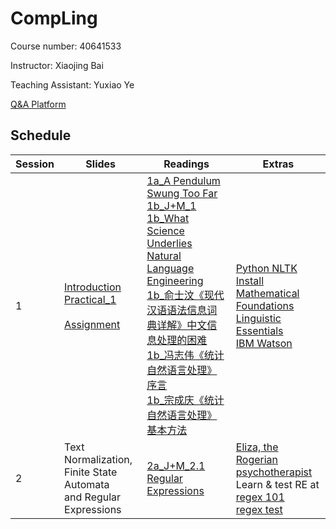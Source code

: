 # CompLing

Course number: 40641533

Instructor: Xiaojing Bai

Teaching Assistant: Yuxiao Ye

[Q&A Platform](https://piazza.com/tsinghua.edu.cn/fall2017/40641533)

## Schedule

Session | Slides | Readings | Extras
------- | ------ | -------- | -----
1 | [Introduction](https://bxjthu.github.io/CompLing/slides/1/)<br>[Practical_1](https://bxjthu.github.io/CompLing/slides/prac/prac_1.pdf)<br><br>[Assignment](https://bxjthu.github.io/CompLing/slides/1/#31) | [1a_A Pendulum Swung Too Far](https://bxjthu.github.io/CompLing/readings/1a_A_Pendulum_Swung_Too_Far.pdf)<br>[1b_J+M_1](https://bxjthu.github.io/CompLing/readings/1b_J+M_1.pdf)<br>[1b_What Science Underlies Natural Language Engineering](https://bxjthu.github.io/CompLing/readings/1b_What_Science_Underlies_Natural_Language_Engineering.pdf)<br>[1b_俞士汶《现代汉语语法信息词典详解》中文信息处理的困难](https://bxjthu.github.io/CompLing/readings/1b_俞士汶_现代汉语语法信息词典详解_中文信息处理的困难.pdf)<br>[1b_冯志伟《统计自然语言处理》序言](https://bxjthu.github.io/CompLing/readings/1b_冯志伟_统计自然语言处理_序言.pdf)<br>[1b_宗成庆《统计自然语言处理》基本方法](https://bxjthu.github.io/CompLing/readings/1b_宗成庆_统计自然语言处理_基本方法.pdf) | [Python NLTK Install](https://bxjthu.github.io/CompLing/readings/Python_NLTK_Install.pdf)<br>[Mathematical Foundations](https://bxjthu.github.io/CompLing/readings/pre_math_manning_schutze.pdf)<br>[Linguistic Essentials](https://bxjthu.github.io/CompLing/readings/pre_ling_manning_schutze.pdf)<br>[IBM Watson](http://tech.sina.com.cn/d/IBMWatson/)
2 | Text Normalization, <br>Finite State Automata <br>and Regular Expressions | [2a_J+M_2.1 Regular Expressions](https://bxjthu.github.io/CompLing/readings/2a_J+M_2.1.pdf) | [Eliza, the Rogerian psychotherapist](http://psych.fullerton.edu/mbirnbaum/psych101/Eliza.htm)<br>Learn & test RE at [regex 101](https://regex101.com/) <br>[regex test](https://bxjthu.github.io/CompLing/readings/regex_test.txt)
